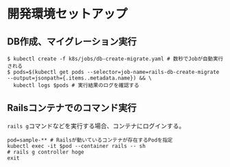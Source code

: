 
# 開発環境セットアップ

## DB作成、マイグレーション実行

    $ kubectl create -f k8s/jobs/db-create-migrate.yaml # 数秒でJobが自動実行される
    $ pods=$(kubectl get pods --selector=job-name=rails-db-create-migrate --output=jsonpath={.items..metadata.name}) && \
      kubectl logs $pods # 実行結果のログを確認する

## Railsコンテナでのコマンド実行
`rails g`コマンドなどを実行する場合、コンテナにログインする。

    pod=sample-** # Railsが動いているコンテナが存在するPodを指定
    kubectl exec -it $pod --container rails -- sh
    # rails g controller hoge
    exit
